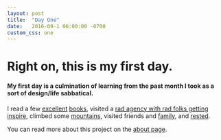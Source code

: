 ```yaml
---
layout: post
title:  "Day One"
date:   2016-09-1 06:00:00 -0700
custom_css: one
---
```


<h1 class="animated fadeInLeft">Right on, this is my first day.</h1>

<h4>My first day is a culmination of learning from the past month I took as a sort of design/life sabbatical.</h4>

<p>I read a few <a href="https://www.goodreads.com/book/show/350962.Grid_Systems_in_Graphic_Design_Raster_Systeme_Fur_Die_Visuele_Gestaltung" title="Grid Systems in Graphic Design">excellent</a> <a href="https://www.goodreads.com/book/show/44735.The_Elements_of_Typographic_Style" title="The Elements of Typographic Style">books</a>, visited a <a href="beta.rallyinteractive.com">rad agency with rad folks getting inspire</a>, climbed some <a href="https://www.instagram.com/p/BJEUmQfhaiw/?taken-by=jamesmadson" title="Middle Teton Summit">mountains</a>, visited friends and <a href="https://www.instagram.com/p/BIx9hQ_hsyy/?taken-by=jamesmadson" title="Family hang time in Leavenworth, WA">family</a>, and <a href="https://twitter.com/stevemagness/status/771353496851329025" title="Why Time Off Makes You a Better Worker">rested</a>.
</p>

<p>You can read more about this project on the <a href="{{ site.baseurl }}/about">about page</a>.</p>
